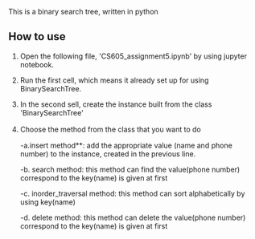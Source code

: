 This is a binary search tree, written in python

## How to use
1. Open the following file, 'CS605_assignment5.ipynb' by using jupyter notebook.
2. Run the first cell, which means it already set up for using BinarySearchTree.
3. In the second sell, create the instance built from the class 'BinarySearchTree'
4. Choose the method from the class that you want to do　　

   -a.insert method**: add the appropriate value (name and phone number) to the instance, created in the previous line.

   -b. search method: this method can find the value(phone number) correspond to the key(name) is given at first

   -c. inorder_traversal method: this method can sort alphabetically by using key(name)

   -d. delete method: this method can delete the value(phone number) correspond to the key(name) is given at first

